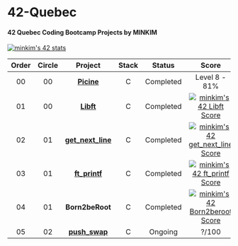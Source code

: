 # 42-Quebec
#### 42 Quebec Coding Bootcamp Projects by MINKIM

[![minkim's 42 stats](https://badge42.vercel.app/api/v2/cl1l62v7k000609ml4ef4u5hc/stats?cursusId=21&coalitionId=undefined)](https://github.com/JaeSeoKim/badge42)

|Order|Circle|Project|Stack|Status|Score|
|:---:|:---:|:---:|:---:|:---:|:---:|
|00|00|[**Picine**](https://github.com/MinsuKin/42-Quebec/tree/main/00_PISCINE)|C|Completed|Level 8 - 81%|
|01|00|[**Libft**](https://github.com/MinsuKin/42-Quebec/tree/main/01_LIBFT)|C|Completed|[![minkim's 42 Libft Score](https://badge42.vercel.app/api/v2/cl1l62v7k000609ml4ef4u5hc/project/2167725)](https://github.com/JaeSeoKim/badge42)|
|02|01|[**get_next_line**](https://github.com/MinsuKin/42-Quebec/tree/main/02_GET_NEXT_LINE)|C|Completed|[![minkim's 42 get_next_line Score](https://badge42.vercel.app/api/v2/cl1l62v7k000609ml4ef4u5hc/project/2451348)](https://github.com/JaeSeoKim/badge42)|
|03|01|[**ft_printf**](https://github.com/MinsuKin/42-Quebec/tree/main/03_FT_PRINTF)|C|Completed|[![minkim's 42 ft_printf Score](https://badge42.vercel.app/api/v2/cl1l62v7k000609ml4ef4u5hc/project/2460084)](https://github.com/JaeSeoKim/badge42)|
|04|01|**Born2beRoot**|C|Completed|[![minkim's 42 Born2beroot Score](https://badge42.vercel.app/api/v2/cl1l62v7k000609ml4ef4u5hc/project/2526028)](https://github.com/JaeSeoKim/badge42)|
|05|02|[**push_swap**](https://github.com/MinsuKin/42-Quebec/tree/main/04_PUSH_SWAP)|C|Ongoing|?/100|
